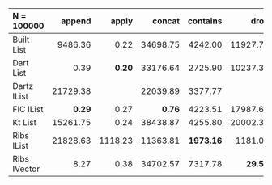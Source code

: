 | N = 100000 | append | apply | concat | contains | drop | filter | fold | init | map | prepend | reverse | tail | take | update |
| :--- | ---: | ---: | ---: | ---: | ---: | ---: | ---: | ---: | ---: | ---: | ---: | ---: | ---: | ---: |
| Built List | 9486.36 | 0.22 | 34698.75 | 4242.00 | 11927.75 | 31137.08 | 8497.80 | 22566.07 | 27263.04 | 13939.65 | 27906.92 | 23696.27 | 12095.62 | 9214.71 |
| Dart List | 0.39 | **0.20** | 33176.64 | 2725.90 | 10237.34 | 29227.89 | 6619.81 |   | 26865.81 | 0.40 | 26408.68 | 20587.36 | 10585.14 | **0.22** |
| Dartz IList | 21729.38 |   | 22039.89 | 3377.77 |   | **13186.63** | **4181.27** |   | **14290.49** | **0.13** | 9600.37 | 0.30 |   |   |
| FIC IList | **0.29** | 0.27 | **0.76** | 4223.51 | 17987.67 | 24651.89 | 8557.14 | 38164.79 | 30515.01 | 13453.35 | 47276.77 | 37257.86 | 18377.02 | 10226.71 |
| Kt List | 15261.75 | 0.24 | 38438.87 | 4255.80 | 20002.33 | 22275.08 | 8370.20 | 42339.60 | 32711.33 |   | 15143.39 | 31979.33 | 23920.25 |   |
| Ribs IList | 21828.63 | 1118.23 | 11363.81 | **1973.16** | 1181.01 | 15705.38 | 6516.22 | 42495.37 | 14548.61 | 0.14 | **9035.80** | **0.04** | 6287.10 | 11396.88 |
| Ribs IVector | 8.27 | 0.38 | 34702.57 | 7317.78 | **29.54** | 18814.78 | 12439.31 | **5.87** | 16189.00 | 24.17 | 50853.76 | 5.92 | **36.68** | 34750.09 |
